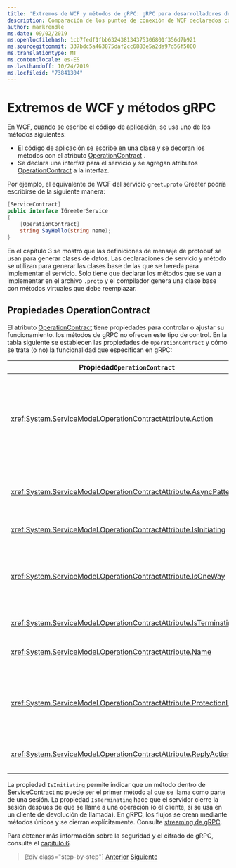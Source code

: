 ```yaml
---
title: 'Extremos de WCF y métodos de gRPC: gRPC para desarrolladores de WCF'
description: Comparación de los puntos de conexión de WCF declarados con los atributos ServiceContract y OperationContract, y los métodos gRPC declarados en protobuf
author: markrendle
ms.date: 09/02/2019
ms.openlocfilehash: 1cb7fedf1fbb632438134375306801f356d7b921
ms.sourcegitcommit: 337bdc5a463875daf2cc6883e5a2da97d56f5000
ms.translationtype: MT
ms.contentlocale: es-ES
ms.lasthandoff: 10/24/2019
ms.locfileid: "73841304"
---
```

# <a name="wcf-endpoints-and-grpc-methods"></a>Extremos de WCF y métodos gRPC

En WCF, cuando se escribe el código de aplicación, se usa uno de los métodos siguientes:

- El código de aplicación se escribe en una clase y se decoran los métodos con el atributo [OperationContract](xref:System.ServiceModel.OperationContractAttribute) .
- Se declara una interfaz para el servicio y se agregan atributos [OperationContract](xref:System.ServiceModel.OperationContractAttribute) a la interfaz.

Por ejemplo, el equivalente de WCF del servicio `greet.proto` Greeter podría escribirse de la siguiente manera:

```csharp
[ServiceContract]
public interface IGreeterService
{
    [OperationContract]
    string SayHello(string name);
}
```

En el capítulo 3 se mostró que las definiciones de mensaje de protobuf se usan para generar clases de datos. Las declaraciones de servicio y método se utilizan para generar las clases base de las que se hereda para implementar el servicio. Solo tiene que declarar los métodos que se van a implementar en el archivo `.proto` y el compilador genera una clase base con métodos virtuales que debe reemplazar.

## <a name="operationcontract-properties"></a>Propiedades OperationContract

El atributo [OperationContract](xref:System.ServiceModel.OperationContractAttribute) tiene propiedades para controlar o ajustar su funcionamiento. los métodos de gRPC no ofrecen este tipo de control. En la tabla siguiente se establecen las propiedades de `OperationContract` y cómo se trata (o no) la funcionalidad que especifican en gRPC:

| Propiedad`OperationContract` | gRPC                                             |
| ---------------------------- | ------------------------------------------------ |
| <xref:System.ServiceModel.OperationContractAttribute.Action>             | Identificador URI que identifica la operación. gRPC usa el nombre del `package`, `service` y `rpc` del archivo de `.proto`. |
| <xref:System.ServiceModel.OperationContractAttribute.AsyncPattern>       | Todos los métodos de servicio de gRPC devuelven objetos `Task`. |
| <xref:System.ServiceModel.OperationContractAttribute.IsInitiating>       | Vea la nota siguiente. |
| <xref:System.ServiceModel.OperationContractAttribute.IsOneWay>           | Los métodos de gRPC unidireccionales devuelven `Empty` resultados o utilizan el streaming de cliente. |
| <xref:System.ServiceModel.OperationContractAttribute.IsTerminating>      | Vea la nota siguiente. |
| <xref:System.ServiceModel.OperationContractAttribute.Name>               | Relacionado con SOAP, sin significado en gRPC. |
| <xref:System.ServiceModel.OperationContractAttribute.ProtectionLevel>    | Sin cifrado de mensajes; cifrado de red controlado en la capa de transporte (TLS sobre HTTP/2). |
| <xref:System.ServiceModel.OperationContractAttribute.ReplyAction>        | Relacionado con SOAP, sin significado en gRPC. |

La propiedad `IsInitiating` permite indicar que un método dentro de [ServiceContract](xref:System.ServiceModel.ServiceContractAttribute) no puede ser el primer método al que se llama como parte de una sesión. La propiedad `IsTerminating` hace que el servidor cierre la sesión después de que se llame a una operación (o el cliente, si se usa en un cliente de devolución de llamada). En gRPC, los flujos se crean mediante métodos únicos y se cierran explícitamente. Consulte [streaming de gRPC](rpc-types.md#grpc-streaming).

Para obtener más información sobre la seguridad y el cifrado de gRPC, consulte el [capítulo 6](security.md).

>[!div class="step-by-step"]
>[Anterior](wcf-services-to-grpc-comparison.md)
>[Siguiente](wcf-bindings.md)
